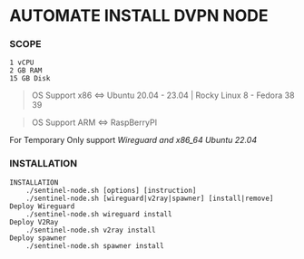 # AUTOMATE INSTALL DVPN NODE


### SCOPE

```
1 vCPU
2 GB RAM
15 GB Disk
```

>OS Support x86 <=> Ubuntu 20.04 - 23.04 | Rocky Linux 8 - Fedora 38 39

>OS Support ARM <=> RaspBerryPI

For Temporary Only support *Wireguard and x86_64 Ubuntu 22.04*

### INSTALLATION

```
INSTALLATION
    ./sentinel-node.sh [options] [instruction]
    ./sentinel-node.sh [wireguard|v2ray|spawner] [install|remove]
Deploy Wireguard
    ./sentinel-node.sh wireguard install
Deploy V2Ray
    ./sentinel-node.sh v2ray install
Deploy spawner
    ./sentinel-node.sh spawner install
```